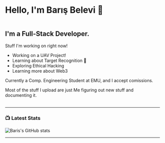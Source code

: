# Hello, I'm Barış Belevi 👋 

<img src="https://komarev.com/ghpvc/?username=belevibaris&style=flat-square&color=blue" alt=""/>

## I'm a Full-Stack Developer.

Stuff I'm working on right now!
- Working on a UAV Project!
- Learning about Target Recognition 🤣
- Exploring Ethical Hacking
- Learning more about Web3

Currently a Comp. Engineering Student at EMU, and I accept comissions.

Most of the stuff I upload are just Me figuring out new stuff and documenting it.
<br />
<br />

---

### 📺 Latest Stats

![Baris's GitHub stats](https://github-readme-stats.vercel.app/api?username=belevibaris&show_icons=true&theme=radical)


---
